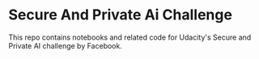 # Secure And Private Ai Challenge
This repo contains notebooks and related code for Udacity's  Secure and Private AI challenge by Facebook.
